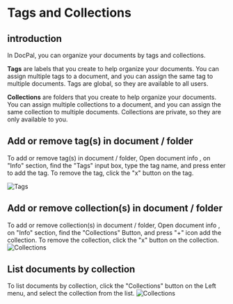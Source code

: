 # Tags and Collections

## introduction

In DocPal, you can organize your documents by tags and collections.

**Tags** are labels that you create to help organize your documents. You can assign multiple tags to a document, and you can assign the same tag to multiple documents. Tags are global, so they are available to all users.

**Collections** are folders that you create to help organize your documents. You can assign multiple collections to a document, and you can assign the same collection to multiple documents. Collections are private, so they are only available to you.


## Add or remove tag(s) in document / folder
To add or remove tag(s) in document / folder, Open document info , on "Info" section, find the "Tags" input box, type the tag name, and press enter to add the tag. To remove the tag, click the "x" button on the tag. 

![Tags](/images/tags.gif)

## Add or remove collection(s) in document / folder
To add or remove collection(s) in document / folder, Open document info , on "Info" section, find the "Collections" Button, and press "+" icon add the collection. To remove the collection, click the "x" button on the collection.
![Collections](/images/collections.gif)

## List documents by collection
To list documents by collection, click the "Collections" button on the Left menu, and select the collection from the list.
![Collections](/images/collectionsList.gif)